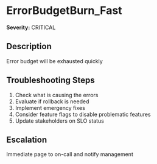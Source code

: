 # ErrorBudgetBurn_Fast

**Severity:** CRITICAL

## Description

Error budget will be exhausted quickly

## Troubleshooting Steps

1. Check what is causing the errors
2. Evaluate if rollback is needed
3. Implement emergency fixes
4. Consider feature flags to disable problematic features
5. Update stakeholders on SLO status

## Escalation

Immediate page to on-call and notify management
